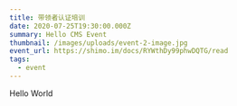 ```yaml
---
title: 带领者认证培训
date: 2020-07-25T19:30:00.000Z
summary: Hello CMS Event
thumbnail: /images/uploads/event-2-image.jpg
event_url: https://shimo.im/docs/RYWthDy99phwDQTG/read
tags:
  - event
---
```


Hello World